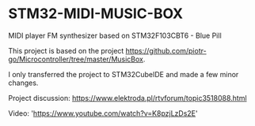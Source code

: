 # STM32-MIDI-MUSIC-BOX
MIDI player FM synthesizer based on STM32F103CBT6 - Blue Pill

This project is based on the project https://github.com/piotr-go/Microcontroller/tree/master/MusicBox.

I only transferred the project to STM32CubeIDE and made a few minor changes.

Project discussion: https://www.elektroda.pl/rtvforum/topic3518088.html

Video: 'https://www.youtube.com/watch?v=K8pzjLzDs2E'

